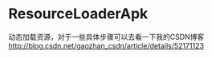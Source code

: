# ResourceLoaderApk
动态加载资源，对于一些具体步骤可以去看一下我的CSDN博客
http://blog.csdn.net/gaozhan_csdn/article/details/52171123

